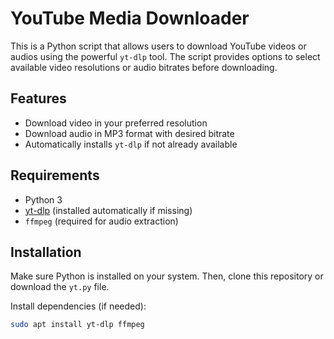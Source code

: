 # YouTube Media Downloader

This is a Python script that allows users to download YouTube videos or audios using the powerful `yt-dlp` tool. The script provides options to select available video resolutions or audio bitrates before downloading.

## Features

- Download video in your preferred resolution
- Download audio in MP3 format with desired bitrate
- Automatically installs `yt-dlp` if not already available

## Requirements

- Python 3
- [yt-dlp](https://github.com/yt-dlp/yt-dlp) (installed automatically if missing)
- `ffmpeg` (required for audio extraction)

## Installation

Make sure Python is installed on your system. Then, clone this repository or download the `yt.py` file.

Install dependencies (if needed):

```bash
sudo apt install yt-dlp ffmpeg
